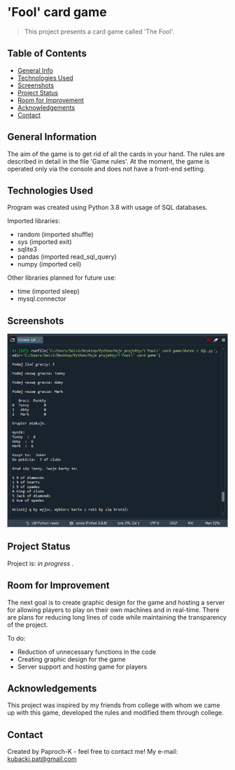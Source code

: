 # 'Fool' card game
> This project presents a card game called 'The Fool'.

## Table of Contents
* [General Info](#general-information)
* [Technologies Used](#technologies-used)
* [Screenshots](#screenshots)
* [Project Status](#project-status)
* [Room for Improvement](#room-for-improvement)
* [Acknowledgements](#acknowledgements)
* [Contact](#contact)
<!-- * [License](#license) -->


## General Information
The aim of the game is to get rid of all the cards in your hand. The rules are described in detail in the file 'Game rules'. At the moment, the game is operated only via the console and does not have a front-end setting.


## Technologies Used
Program was created using Python 3.8 with usage of SQL databases.

Imported libraries:
- random (imported shuffle)
- sys (imported exit)
- sqlite3
- pandas (imported read_sql_query)
- numpy (imported ceil)

Other libraries planned for future use:
- time (imported sleep)
- mysql.connector


## Screenshots
![Example screenshot](./screenshot1.png)
<!-- If you have screenshots you'd like to share, include them here. -->


## Project Status
Project is: _in progress_ .


## Room for Improvement
The next goal is to create graphic design for the game and hosting a server for allowing players to play on their own machines and in real-time. There are plans for reducing long lines of code while maintaining the transparency of the project.

To do:
- Reduction of unnecessary functions in the code
- Creating graphic design for the game
- Server support and hosting game for players


## Acknowledgements
This project was inspired by my friends from college with whom we came up with this game, developed the rules and modified them through college.


## Contact
Created by Paproch-K - feel free to contact me!
My e-mail: kubacki.pat@gmail.com
